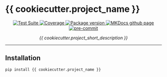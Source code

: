 <h1> {{ cookiecutter.project_name }} </h1>

<p align="center">
  <a href="https://github.com/{{cookiecutter.github_username}}/{{cookiecutter.project_name}}/actions?query=workflow%3ACI+branch%3Amain">
      <img src="https://github.com/{{cookiecutter.github_username}}/{{cookiecutter.project_name}}/workflows//CI/badge.svg?event=push&branch=main" alt="Test Suite" onerror="this.style.display='none'">
  </a>
  <a href="https://coverage-badge.samuelcolvin.workers.dev/redirect/{{cookiecutter.github_username}}/{{cookiecutter.project_name}}" alt="Test Coverage" onerror="this.style.display='none'">
      <img src="https://coverage-badge.samuelcolvin.workers.dev/{{cookiecutter.github_username}}/{{cookiecutter.project_name}}.svg" alt="Coverage">
  </a>
  <a href="https://pypi.org/project/{{cookiecutter.project_name}}/">
      <img src="https://img.shields.io/pypi/v/{{cookiecutter.project_slug}}" alt="Package version" onerror="this.style.display='none'">
  </a>
  <a href="https://{{cookiecutter.github_username}}.github.io/{{cookiecutter.project_name}}/">
    <img src="https://img.shields.io/badge/mkdocs-pages-brightgreen" alt="MKDocs github page">
  </a>
  <a href="https://github.com/pre-commit/pre-commit">
      <img src="https://img.shields.io/badge/pre--commit-enabled-brightgreen?logo=pre-commit&logoColor=white" alt="pre-commit">
  </a>
</p>

<p align="center">
  <em>{{ cookiecutter.project_short_description }}</em>
</p>

---

## Installation

```bash
pip install {{ cookiecutter.project_name }}
```
